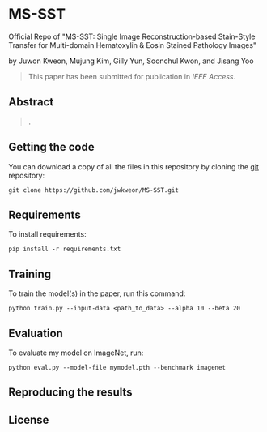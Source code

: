 # MS-SST

Official Repo of "MS-SST: Single Image Reconstruction-based Stain-Style Transfer for Multi-domain Hematoxylin & Eosin Stained Pathology Images"

by
Juwon Kweon,
Mujung Kim,
Gilly Yun,
Soonchul Kwon,
and Jisang Yoo

> This paper has been submitted for publication in *IEEE Access*.


## Abstract

> .

## Getting the code

You can download a copy of all the files in this repository by cloning the
[git](https://github.com/jwkweon/MS-SST) repository:

    git clone https://github.com/jwkweon/MS-SST.git


## Requirements

To install requirements:

```setup
pip install -r requirements.txt
```

## Training

To train the model(s) in the paper, run this command:

```train
python train.py --input-data <path_to_data> --alpha 10 --beta 20
```

## Evaluation

To evaluate my model on ImageNet, run:

```eval
python eval.py --model-file mymodel.pth --benchmark imagenet
```


## Reproducing the results



## License



